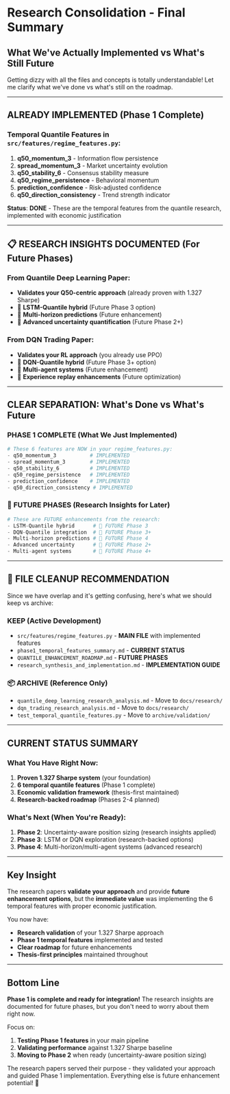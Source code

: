 # Research Consolidation - Final Summary

## What We've Actually Implemented vs What's Still Future

Getting dizzy with all the files and concepts is totally understandable! Let me clarify what we've done vs what's still on the roadmap.

---

## **ALREADY IMPLEMENTED (Phase 1 Complete)**

### Temporal Quantile Features in `src/features/regime_features.py`:

1. **q50_momentum_3** - Information flow persistence 
2. **spread_momentum_3** - Market uncertainty evolution  
3. **q50_stability_6** - Consensus stability measure 
4. **q50_regime_persistence** - Behavioral momentum 
5. **prediction_confidence** - Risk-adjusted confidence 
6. **q50_direction_consistency** - Trend strength indicator 

**Status**: **DONE** - These are the temporal features from the quantile research, implemented with economic justification

---

## 📋 **RESEARCH INSIGHTS DOCUMENTED (For Future Phases)**

### From Quantile Deep Learning Paper:
- **Validates your Q50-centric approach** (already proven with 1.327 Sharpe)
- 📝 **LSTM-Quantile hybrid** (Future Phase 3 option)
- 📝 **Multi-horizon predictions** (Future enhancement)
- 📝 **Advanced uncertainty quantification** (Future Phase 2+)

### From DQN Trading Paper:
- **Validates your RL approach** (you already use PPO)
- 📝 **DQN-Quantile hybrid** (Future Phase 3+ option)
- 📝 **Multi-agent systems** (Future enhancement)
- 📝 **Experience replay enhancements** (Future optimization)

---

## **CLEAR SEPARATION: What's Done vs What's Future**

### **PHASE 1 COMPLETE** (What We Just Implemented)
```python
# These 6 features are NOW in your regime_features.py:
- q50_momentum_3           # IMPLEMENTED
- spread_momentum_3        # IMPLEMENTED  
- q50_stability_6          # IMPLEMENTED
- q50_regime_persistence   # IMPLEMENTED
- prediction_confidence    # IMPLEMENTED
- q50_direction_consistency # IMPLEMENTED
```

### 📝 **FUTURE PHASES** (Research Insights for Later)
```python
# These are FUTURE enhancements from the research:
- LSTM-Quantile hybrid      # 📝 FUTURE Phase 3
- DQN-Quantile integration  # 📝 FUTURE Phase 3+
- Multi-horizon predictions # 📝 FUTURE Phase 4
- Advanced uncertainty      # 📝 FUTURE Phase 2+
- Multi-agent systems       # 📝 FUTURE Phase 4+
```

---

## 🧹 **FILE CLEANUP RECOMMENDATION**

Since we have overlap and it's getting confusing, here's what we should keep vs archive:

### **KEEP (Active Development)**
- `src/features/regime_features.py` - **MAIN FILE** with implemented features
- `phase1_temporal_features_summary.md` - **CURRENT STATUS**
- `QUANTILE_ENHANCEMENT_ROADMAP.md` - **FUTURE PHASES**
- `research_synthesis_and_implementation.md` - **IMPLEMENTATION GUIDE**

### 📦 **ARCHIVE (Reference Only)**
- `quantile_deep_learning_research_analysis.md` - Move to `docs/research/`
- `dqn_trading_research_analysis.md` - Move to `docs/research/`
- `test_temporal_quantile_features.py` - Move to `archive/validation/`

---

## **CURRENT STATUS SUMMARY**

### What You Have Right Now:
1. **Proven 1.327 Sharpe system** (your foundation)
2. **6 temporal quantile features** (Phase 1 complete)
3. **Economic validation framework** (thesis-first maintained)
4. **Research-backed roadmap** (Phases 2-4 planned)

### What's Next (When You're Ready):
1. **Phase 2**: Uncertainty-aware position sizing (research insights applied)
2. **Phase 3**: LSTM or DQN exploration (research-backed options)
3. **Phase 4**: Multi-horizon/multi-agent systems (advanced research)

---

##  **Key Insight**

The research papers **validate your approach** and provide **future enhancement options**, but the **immediate value** was implementing the 6 temporal features with proper economic justification.

You now have:
- **Research validation** of your 1.327 Sharpe approach
- **Phase 1 temporal features** implemented and tested
- **Clear roadmap** for future enhancements
- **Thesis-first principles** maintained throughout

---

## **Bottom Line**

**Phase 1 is complete and ready for integration!** The research insights are documented for future phases, but you don't need to worry about them right now. 

Focus on:
1. **Testing Phase 1 features** in your main pipeline
2. **Validating performance** against 1.327 Sharpe baseline  
3. **Moving to Phase 2** when ready (uncertainty-aware position sizing)

The research papers served their purpose - they validated your approach and guided Phase 1 implementation. Everything else is future enhancement potential! 🎯